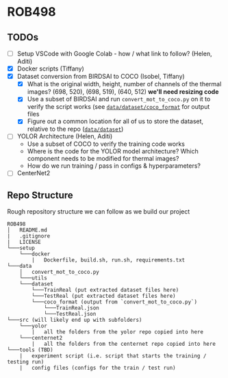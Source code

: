 # ROB498
## TODOs
* [ ] Setup VSCode with Google Colab - how / what link to follow? (Helen, Aditi)
* [x] Docker scripts (Tiffany)
* [x] Dataset conversion from BIRDSAI to COCO (Isobel, Tiffany)
  * [x] What is the original width, height, number of channels of the thermal images? (698, 520), (698, 519), (640, 512) **we'll need resizing code**
  * [x] Use a subset of BIRDSAI and run `convert_mot_to_coco.py` on it to verify the script works (see [`data/dataset/coco_format`](data/dataset/coco_format) for output files
  * [x] Figure out a common location for all of us to store the dataset, relative to the repo ([`data/dataset`](data/dataset))
* [ ] YOLOR Architecture (Helen, Aditi)
  * Use a subset of COCO to verify the training code works
  * Where is the code for the YOLOR model architecture? Which component needs to be modified for thermal images?
  * How do we run training / pass in configs & hyperparameters?
* [ ] CenterNet2
## Repo Structure 
Rough repository structure we can follow as we build our project
```
ROB498
│   README.md
|   .gitignore
|   LICENSE
└───setup
    └───docker
        |   Dockerfile, build.sh, run.sh, requirements.txt
└───data
    │   convert_mot_to_coco.py
    └───utils
    └───dataset
        └───TrainReal (put extracted dataset files here)
        └───TestReal (put extracted dataset files here)
        └───coco_format (output from `convert_mot_to_coco.py`)
            └───TrainReal.json
            └───TestReal.json
└───src (will likely end up with subfolders)
    └───yolor
        |   all the folders from the yolor repo copied into here
    └───centernet2
        |   all the folders from the centernet repo copied into here
└───tools (TBD)
    |   experiment script (i.e. script that starts the training / testing run)
    |   config files (configs for the train / test run)
```

